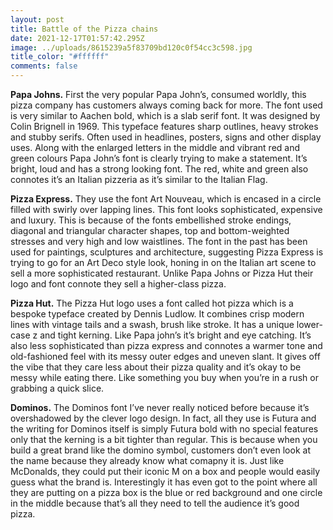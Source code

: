 ```yaml
---
layout: post
title: Battle of the Pizza chains
date: 2021-12-17T01:57:42.295Z
image: ../uploads/8615239a5f83709bd120c0f54cc3c598.jpg
title_color: "#ffffff"
comments: false
---
```

**Papa Johns.** First the very popular Papa John’s, consumed worldly, this pizza company has customers always coming back for more. The font used is very similar to Aachen bold, which is a slab serif font. It was designed by Colin Brignell in 1969. This typeface features sharp outlines, heavy strokes and stubby serifs. Often used in headlines, posters, signs and other display uses. Along with the enlarged letters in the middle and vibrant red and green colours Papa John’s font is clearly trying to make a statement. It’s bright, loud and has a strong looking font. The red, white and green also connotes it’s an Italian pizzeria as it’s similar to the Italian Flag. 

**Pizza Express.** They use the font Art Nouveau, which is encased in a circle filled with swirly over lapping lines. This font looks sophisticated, expensive and luxury. This is because of the fonts embellished stroke endings, diagonal and triangular character shapes, top and bottom-weighted stresses and very high and low waistlines. The font in the past has been used for paintings, sculptures and architecture, suggesting Pizza Express is trying to go for an Art Deco style look, honing in on the Italian art scene to sell a more sophisticated restaurant. Unlike Papa Johns or Pizza Hut their logo and font connote they sell a higher-class pizza. 

**Pizza Hut.** The Pizza Hut logo uses a font called hot pizza which is a bespoke typeface created by Dennis Ludlow. It combines crisp modern lines with vintage tails and a swash, brush like stroke. It has a unique lower-case z and tight kerning. Like Papa john’s it’s bright and eye catching. It’s also less sophisticated than pizza express and connotes a warmer tone and old-fashioned feel with its messy outer edges and uneven slant. It gives off the vibe that they care less about their pizza quality and it’s okay to be messy while eating there. Like something you buy when you’re in a rush or grabbing a quick slice. 

**Dominos.** The Dominos font I’ve never really noticed before because it’s overshadowed by the clever logo design. In fact, all they use is Futura and the writing for Dominos itself is simply Futura bold with no special features only that the kerning is a bit tighter than regular. This is because when you build a great brand like the domino symbol, customers don’t even look at the name because they already know what comapny it is. Just like McDonalds, they could put their iconic M on a box and people would easily guess what the brand is. Interestingly it has even got to the point where all they are putting on a pizza box is the blue or red background and one circle in the middle because that’s all they need to tell the audience it’s good pizza.
